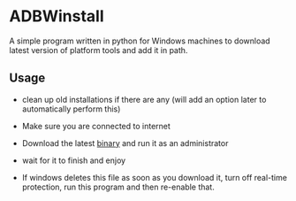 # ADBWinstall
A simple program written in python for Windows machines to download
latest version of platform tools and add it in path.

## Usage

- clean up old installations if there are any (will add an option later to automatically perform this)
- Make sure you are connected to internet
- Download the latest [binary](https://github.com/rvsmooth/ADBWinstall/releases/latest/download/pyadbinstall.exe) and run it as an administrator
- wait for it to finish and enjoy

- If windows deletes this file as soon as you download it, turn off real-time protection,
run this program and then re-enable that.
